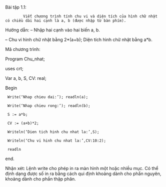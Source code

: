 Bài tập 1.1:

            Viết chương trình tính chu vi và diện tích của hình chữ nhật có chiều dài hai cạnh là a, b (được nhập từ bàn phím).

Hướng dẫn:
– Nhập hai cạnh vào hai biến a, b.

– Chu vi hình chữ nhật bằng 2*(a+b); Diện tích hình chữ nhật bằng a*b.

Mã chương trình:
 

Program Chu_nhat;

uses crt;

Var a, b, S, CV: real;

Begin

     Write(‘Nhap chieu dai:’); readln(a);

     Write(‘Nhap chieu rong:’); readln(b);

     S := a*b;

     CV := (a+b)*2;

     Writeln(‘Dien tich hinh chu nhat la:’,S);

     Writeln(‘Chu vi hinh chu nhat la:’,CV:10:2);

     readln

end.

 

Nhận xét: Lệnh write cho phép in ra màn hình một hoặc nhiều mục. Có thể định dạng được số in ra bằng cách qui định khoảng dành cho phần nguyên, khoảng dành cho phần thập phân.